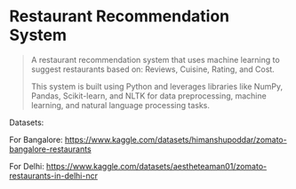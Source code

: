 # Restaurant Recommendation System
> A restaurant recommendation system that uses machine learning to suggest restaurants based on:
> Reviews,
> Cuisine,
> Rating, and
> Cost.
> 
> This system is built using Python and leverages libraries like NumPy, Pandas, Scikit-learn, and NLTK for data preprocessing, machine learning, and natural language processing tasks.

Datasets:

For Bangalore: https://www.kaggle.com/datasets/himanshupoddar/zomato-bangalore-restaurants

For Delhi: https://www.kaggle.com/datasets/aestheteaman01/zomato-restaurants-in-delhi-ncr
